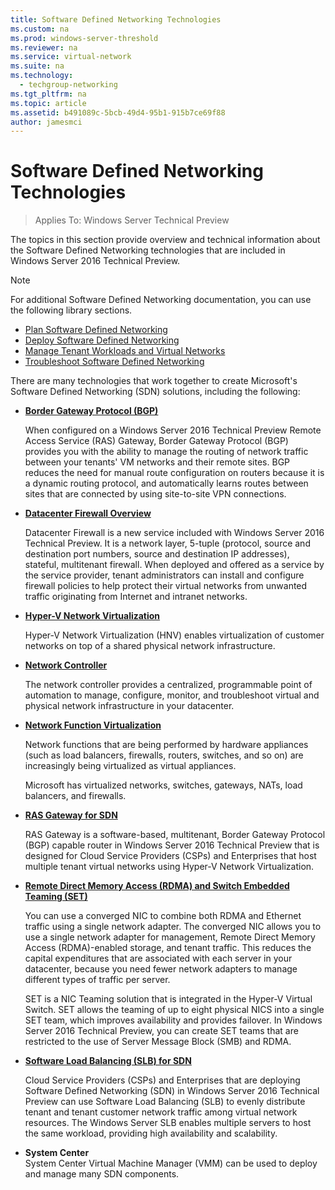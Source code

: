 ```yaml
---
title: Software Defined Networking Technologies
ms.custom: na
ms.prod: windows-server-threshold
ms.reviewer: na
ms.service: virtual-network
ms.suite: na
ms.technology: 
  - techgroup-networking
ms.tgt_pltfrm: na
ms.topic: article
ms.assetid: b491089c-5bcb-49d4-95b1-915b7ce69f88
author: jamesmci
---
```

# Software Defined Networking Technologies

>Applies To: Windows Server Technical Preview

The topics in this section provide overview and technical information about the Software Defined Networking technologies that are included in Windows Server 2016 Technical Preview.  
  
> [!NOTE]  
> For additional Software Defined Networking documentation, you can use the following library sections.  
>   
> -   [Plan Software Defined Networking](../../sdn/plan/Plan-Software-Defined-Networking.md)  
> -   [Deploy Software Defined Networking](../../sdn/deploy/Deploy-Software-Defined-Networking.md)  
> -   [Manage Tenant Workloads and Virtual Networks](../../sdn/manage/Manage-Tenant-Workloads-and-Virtual-Networks.md)  
> -   [Troubleshoot Software Defined Networking](../../sdn/troubleshoot/Troubleshoot-Software-Defined-Networking.md)  
  
  
There are many technologies that work together to create Microsoft's Software Defined Networking (SDN) solutions, including the following:  
  
-   **[Border Gateway Protocol &#40;BGP&#41;](../../remote-access/bgp/Border-Gateway-Protocol--BGP-.md)**  
  
    When configured on a Windows Server 2016 Technical Preview Remote Access Service (RAS) Gateway, Border Gateway Protocol (BGP) provides you with the ability to manage the routing of network traffic between your tenants' VM networks and their remote sites. BGP reduces the need for manual route configuration on routers because it is a dynamic routing protocol, and automatically learns routes between sites that are connected by using site-to-site VPN connections.  
  
-   **[Datacenter Firewall Overview](../../sdn/technologies/network-function-virtualization/Datacenter-Firewall-Overview.md)**  
  
    Datacenter Firewall is a new service included with Windows Server 2016 Technical Preview. It is a network layer, 5-tuple (protocol, source and destination port numbers, source and destination IP addresses), stateful, multitenant firewall. When deployed and offered as a service by the service provider, tenant administrators can install and configure firewall policies to help protect their virtual networks from unwanted traffic originating from Internet and intranet networks.  
  
  
-   **[Hyper-V Network Virtualization](../../sdn/technologies/hyper-v-network-virtualization/Hyper-V-Network-Virtualization.md)**  
  
    Hyper-V Network Virtualization (HNV) enables virtualization of customer networks on top of a shared physical network infrastructure.  
  
-   **[Network Controller](../../sdn/technologies/network-controller/Network-Controller.md)**  
  
    The network controller provides a centralized, programmable point of automation to manage, configure, monitor, and troubleshoot virtual and physical network infrastructure in your datacenter.  
  
-   **[Network Function Virtualization](../../sdn/technologies/network-function-virtualization/Network-Function-Virtualization.md)**  
  
    Network functions that are being performed by hardware appliances (such as load balancers, firewalls, routers, switches, and so on) are increasingly being virtualized as virtual appliances.  
  
    Microsoft has virtualized networks, switches, gateways, NATs, load balancers, and firewalls.  
  
  
-   **[RAS Gateway for SDN](../../sdn/technologies/network-function-virtualization/RAS-Gateway-for-SDN.md)**  
  
    RAS Gateway  is a software-based, multitenant, Border Gateway Protocol (BGP) capable router in Windows Server 2016 Technical Preview that is designed for Cloud Service Providers (CSPs) and Enterprises that host multiple tenant virtual networks using Hyper-V Network Virtualization.  
      
- **[Remote Direct Memory Access &#40;RDMA&#41; and Switch Embedded Teaming &#40;SET&#41;](../../technologies/hyper-v-virtual-switch/RDMA-and-Switch-Embedded-Teaming.md)**  
  
    You can use a converged NIC to combine both RDMA and Ethernet traffic using a single network adapter. The converged NIC allows you to use a single network adapter for management, Remote Direct Memory Access (RDMA)-enabled storage, and tenant traffic. This reduces the capital expenditures that are associated with each server in your datacenter, because you need fewer network adapters to manage different types of traffic per server.  
  
    SET is a NIC Teaming solution that is integrated in the Hyper-V Virtual Switch. SET allows the teaming of up to eight physical NICS into a single SET team, which improves availability and provides failover. In Windows Server 2016 Technical Preview, you can create SET teams that are restricted to the use of Server Message Block (SMB) and RDMA.  
  
-   **[Software Load Balancing &#40;SLB&#41; for SDN](../../sdn/technologies/network-function-virtualization/Software-Load-Balancing--SLB--for-SDN.md)**  
  
    Cloud Service Providers (CSPs) and Enterprises that are deploying Software Defined Networking (SDN) in Windows Server 2016 Technical Preview can use Software Load Balancing (SLB) to evenly distribute tenant and tenant customer network traffic among virtual network resources. The Windows Server SLB enables multiple servers to host the same workload, providing high availability and scalability.  
  
  
-   **System Center**   
    System Center Virtual Machine Manager (VMM) can be used to deploy and manage many SDN components.  
  


